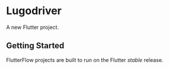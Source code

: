 # Lugodriver

A new Flutter project.

## Getting Started

FlutterFlow projects are built to run on the Flutter _stable_ release.
